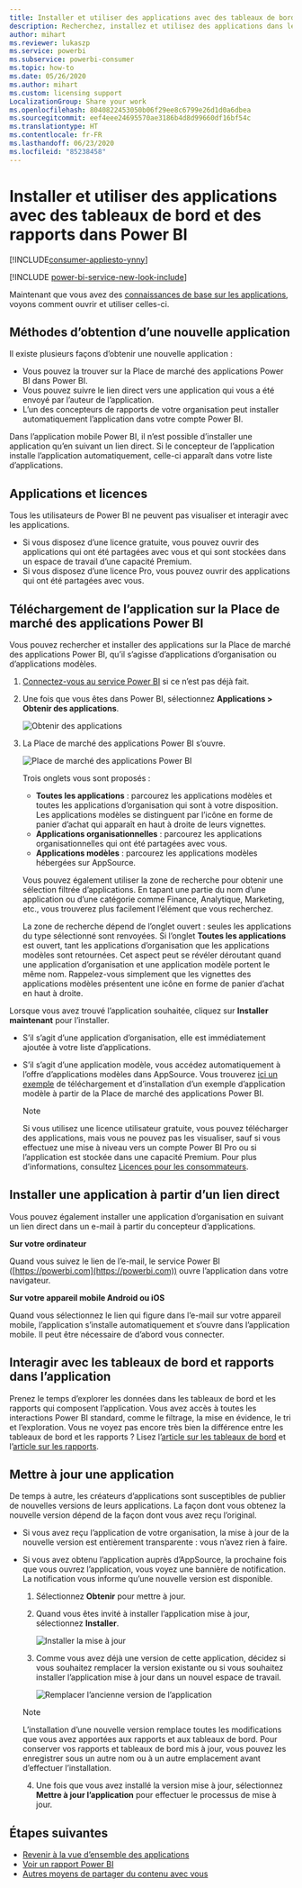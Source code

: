 ```yaml
---
title: Installer et utiliser des applications avec des tableaux de bord et des rapports dans Power BI
description: Recherchez, installez et utilisez des applications dans le service Power BI.
author: mihart
ms.reviewer: lukaszp
ms.service: powerbi
ms.subservice: powerbi-consumer
ms.topic: how-to
ms.date: 05/26/2020
ms.author: mihart
ms.custom: licensing support
LocalizationGroup: Share your work
ms.openlocfilehash: 8040822453050b06f29ee8c6799e26d1d0a6dbea
ms.sourcegitcommit: eef4eee24695570ae3186b4d8d99660df16bf54c
ms.translationtype: HT
ms.contentlocale: fr-FR
ms.lasthandoff: 06/23/2020
ms.locfileid: "85238458"
---
```

# <a name="install-and-use-apps-with-dashboards-and-reports-in-power-bi"></a>Installer et utiliser des applications avec des tableaux de bord et des rapports dans Power BI

[!INCLUDE[consumer-appliesto-ynny](../includes/consumer-appliesto-ynny.md)]

[!INCLUDE [power-bi-service-new-look-include](../includes/power-bi-service-new-look-include.md)]

Maintenant que vous avez des [connaissances de base sur les applications](end-user-apps.md), voyons comment ouvrir et utiliser celles-ci. 

## <a name="ways-to-get-a-new-app"></a>Méthodes d’obtention d’une nouvelle application
Il existe plusieurs façons d’obtenir une nouvelle application :
* Vous pouvez la trouver sur la Place de marché des applications Power BI dans Power BI.
* Vous pouvez suivre le lien direct vers une application qui vous a été envoyé par l’auteur de l’application. 
* L’un des concepteurs de rapports de votre organisation peut installer automatiquement l’application dans votre compte Power BI.

Dans l’application mobile Power BI, il n’est possible d’installer une application qu’en suivant un lien direct. Si le concepteur de l’application installe l’application automatiquement, celle-ci apparaît dans votre liste d’applications.

## <a name="apps-and-licenses"></a>Applications et licences
Tous les utilisateurs de Power BI ne peuvent pas visualiser et interagir avec les applications. 
- Si vous disposez d’une licence gratuite, vous pouvez ouvrir des applications qui ont été partagées avec vous et qui sont stockées dans un espace de travail d’une capacité Premium.
- Si vous disposez d’une licence Pro, vous pouvez ouvrir des applications qui ont été partagées avec vous.

## <a name="get-the-app-from-the-power-bi-apps-marketplace"></a>Téléchargement de l’application sur la Place de marché des applications Power BI

Vous pouvez rechercher et installer des applications sur la Place de marché des applications Power BI, qu’il s’agisse d’applications d’organisation ou d’applications modèles.

1. [Connectez-vous au service Power BI](./end-user-sign-in.md) si ce n’est pas déjà fait. 

1. Une fois que vous êtes dans Power BI, sélectionnez **Applications > Obtenir des applications**. 

    ![Obtenir des applications  ](./media/end-user-app-view/power-bi-get-apps.png)

1. La Place de marché des applications Power BI s’ouvre.

   ![Place de marché des applications Power BI](./media/end-user-app-view/power-bi-app-marketplace.png)

   Trois onglets vous sont proposés :
   * **Toutes les applications** : parcourez les applications modèles et toutes les applications d’organisation qui sont à votre disposition. Les applications modèles se distinguent par l’icône en forme de panier d’achat qui apparaît en haut à droite de leurs vignettes.
   * **Applications organisationnelles** : parcourez les applications organisationnelles qui ont été partagées avec vous. 
   * **Applications modèles** : parcourez les applications modèles hébergées sur AppSource.

   Vous pouvez également utiliser la zone de recherche pour obtenir une sélection filtrée d’applications. En tapant une partie du nom d’une application ou d’une catégorie comme Finance, Analytique, Marketing, etc., vous trouverez plus facilement l’élément que vous recherchez. 

   La zone de recherche dépend de l’onglet ouvert : seules les applications du type sélectionné sont renvoyées. Si l’onglet **Toutes les applications** est ouvert, tant les applications d’organisation que les applications modèles sont retournées. Cet aspect peut se révéler déroutant quand une application d’organisation et une application modèle portent le même nom. Rappelez-vous simplement que les vignettes des applications modèles présentent une icône en forme de panier d’achat en haut à droite.

Lorsque vous avez trouvé l’application souhaitée, cliquez sur **Installer maintenant** pour l’installer.
* S’il s’agit d’une application d’organisation, elle est immédiatement ajoutée à votre liste d’applications.
* S’il s’agit d’une application modèle, vous accédez automatiquement à l’offre d’applications modèles dans AppSource. Vous trouverez [ici un exemple](end-user-app-marketing.md) de téléchargement et d’installation d’un exemple d’application modèle à partir de la Place de marché des applications Power BI. 

   > [!NOTE]
   > Si vous utilisez une licence utilisateur gratuite, vous pouvez télécharger des applications, mais vous ne pouvez pas les visualiser, sauf si vous effectuez une mise à niveau vers un compte Power BI Pro ou si l’application est stockée dans une capacité Premium. Pour plus d’informations, consultez [Licences pour les consommateurs](end-user-license.md).

## <a name="install-an-app-from-a-direct-link"></a>Installer une application à partir d’un lien direct
Vous pouvez également installer une application d’organisation en suivant un lien direct dans un e-mail à partir du concepteur d’applications.  

**Sur votre ordinateur** 

Quand vous suivez le lien de l’e-mail, le service Power BI ([https://powerbi.com](https://powerbi.com)) ouvre l’application dans votre navigateur. 

**Sur votre appareil mobile Android ou iOS** 

Quand vous sélectionnez le lien qui figure dans l’e-mail sur votre appareil mobile, l’application s’installe automatiquement et s’ouvre dans l’application mobile. Il peut être nécessaire de d’abord vous connecter. 

## <a name="interact-with-the-dashboards-and-reports-in-the-app"></a>Interagir avec les tableaux de bord et rapports dans l’application
Prenez le temps d’explorer les données dans les tableaux de bord et les rapports qui composent l’application. Vous avez accès à toutes les interactions Power BI standard, comme le filtrage, la mise en évidence, le tri et l’exploration.  Vous ne voyez pas encore très bien la différence entre les tableaux de bord et les rapports ?  Lisez l’[article sur les tableaux de bord](end-user-dashboards.md) et l’[article sur les rapports](end-user-reports.md).  

## <a name="update-an-app"></a>Mettre à jour une application 

De temps à autre, les créateurs d’applications sont susceptibles de publier de nouvelles versions de leurs applications. La façon dont vous obtenez la nouvelle version dépend de la façon dont vous avez reçu l’original. 

* Si vous avez reçu l’application de votre organisation, la mise à jour de la nouvelle version est entièrement transparente : vous n’avez rien à faire. 

* Si vous avez obtenu l’application auprès d’AppSource, la prochaine fois que vous ouvrez l’application, vous voyez une bannière de notification. La notification vous informe qu’une nouvelle version est disponible. 

    1. Sélectionnez **Obtenir** pour mettre à jour.  

        <!--![App update notification](./media/end-user-app-view/power-bi-new-app-version-notification.png) -->

    2. Quand vous êtes invité à installer l’application mise à jour, sélectionnez **Installer**. 

        ![Installer la mise à jour](./media/end-user-app-view/power-bi-install.png) 

    3. Comme vous avez déjà une version de cette application, décidez si vous souhaitez remplacer la version existante ou si vous souhaitez installer l’application mise à jour dans un nouvel espace de travail.   

        ![Remplacer l’ancienne version de l’application](./media/end-user-app-view/power-bi-already-installed.png) 

    > [!NOTE] 
    > L’installation d’une nouvelle version remplace toutes les modifications que vous avez apportées aux rapports et aux tableaux de bord. Pour conserver vos rapports et tableaux de bord mis à jour, vous pouvez les enregistrer sous un autre nom ou à un autre emplacement avant d’effectuer l’installation. 

    4. Une fois que vous avez installé la version mise à jour, sélectionnez **Mettre à jour l’application** pour effectuer le processus de mise à jour. 


## <a name="next-steps"></a>Étapes suivantes
* [Revenir à la vue d’ensemble des applications](end-user-apps.md)
* [Voir un rapport Power BI](end-user-report-open.md)
* [Autres moyens de partager du contenu avec vous](end-user-shared-with-me.md)

